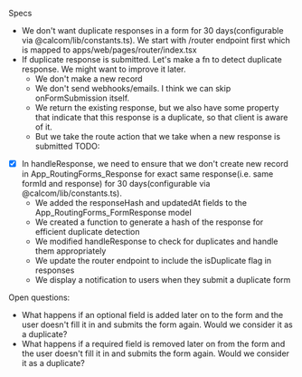 Specs
- We don't want duplicate responses in a form for 30 days(configurable via @calcom/lib/constants.ts). We start with /router endpoint first which is mapped to apps/web/pages/router/index.tsx
- If duplicate response is submitted. Let's make a fn to detect duplicate response. We might want to improve it later.
    - We don't make a new record
    - We don't send webhooks/emails. I think we can skip onFormSubmission itself.
    - We return the existing response, but we also have some property that indicate that this response is a duplicate, so that client is aware of it.
    - But we take the route action that we take when a new response is submitted
TODO:     
- [x] In handleResponse, we need to ensure that we don't create new record in App_RoutingForms_Response for exact same response(i.e. same formId and response) for 30 days(configurable via @calcom/lib/constants.ts).
    - We added the responseHash and updatedAt fields to the App_RoutingForms_FormResponse model
    - We created a function to generate a hash of the response for efficient duplicate detection
    - We modified handleResponse to check for duplicates and handle them appropriately
    - We update the router endpoint to include the isDuplicate flag in responses
    - We display a notification to users when they submit a duplicate form

Open questions:
- What happens if an optional field is added later on to the form and the user doesn't fill it in and submits the form again. Would we consider it as a duplicate?
- What happens if a required field is removed later on from the form and the user doesn't fill it in and submits the form again. Would we consider it as a duplicate?
